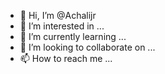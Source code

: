 - 👋 Hi, I’m @Achalijr
- 👀 I’m interested in ...
- 🌱 I’m currently learning ...
- 💞️ I’m looking to collaborate on ...
- 📫 How to reach me ...

<!---
Achalijr/Achalijr is a ✨ special ✨ repository because its `README.md` (this file) appears on your GitHub profile.
You can click the Preview link to take a look at your changes.
--->
